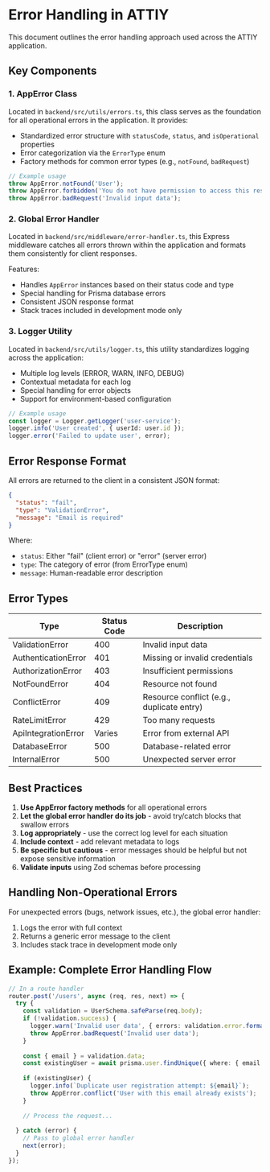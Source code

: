 # Error Handling in ATTIY

This document outlines the error handling approach used across the ATTIY application.

## Key Components

### 1. AppError Class

Located in `backend/src/utils/errors.ts`, this class serves as the foundation for all operational errors in the application. It provides:

- Standardized error structure with `statusCode`, `status`, and `isOperational` properties
- Error categorization via the `ErrorType` enum
- Factory methods for common error types (e.g., `notFound`, `badRequest`)

```typescript
// Example usage
throw AppError.notFound('User');
throw AppError.forbidden('You do not have permission to access this resource');
throw AppError.badRequest('Invalid input data');
```

### 2. Global Error Handler

Located in `backend/src/middleware/error-handler.ts`, this Express middleware catches all errors thrown within the application and formats them consistently for client responses.

Features:
- Handles `AppError` instances based on their status code and type
- Special handling for Prisma database errors
- Consistent JSON response format 
- Stack traces included in development mode only

### 3. Logger Utility

Located in `backend/src/utils/logger.ts`, this utility standardizes logging across the application:

- Multiple log levels (ERROR, WARN, INFO, DEBUG)
- Contextual metadata for each log
- Special handling for error objects
- Support for environment-based configuration

```typescript
// Example usage
const logger = Logger.getLogger('user-service');
logger.info('User created', { userId: user.id });
logger.error('Failed to update user', error);
```

## Error Response Format

All errors are returned to the client in a consistent JSON format:

```json
{
  "status": "fail",
  "type": "ValidationError",
  "message": "Email is required"
}
```

Where:
- `status`: Either "fail" (client error) or "error" (server error)
- `type`: The category of error (from ErrorType enum)
- `message`: Human-readable error description

## Error Types

| Type | Status Code | Description |
|------|------------|-------------|
| ValidationError | 400 | Invalid input data |
| AuthenticationError | 401 | Missing or invalid credentials |
| AuthorizationError | 403 | Insufficient permissions |
| NotFoundError | 404 | Resource not found |
| ConflictError | 409 | Resource conflict (e.g., duplicate entry) |
| RateLimitError | 429 | Too many requests |
| ApiIntegrationError | Varies | Error from external API |
| DatabaseError | 500 | Database-related error |
| InternalError | 500 | Unexpected server error |

## Best Practices

1. **Use AppError factory methods** for all operational errors
2. **Let the global error handler do its job** - avoid try/catch blocks that swallow errors
3. **Log appropriately** - use the correct log level for each situation
4. **Include context** - add relevant metadata to logs
5. **Be specific but cautious** - error messages should be helpful but not expose sensitive information
6. **Validate inputs** using Zod schemas before processing

## Handling Non-Operational Errors

For unexpected errors (bugs, network issues, etc.), the global error handler:

1. Logs the error with full context
2. Returns a generic error message to the client
3. Includes stack trace in development mode only

## Example: Complete Error Handling Flow

```typescript
// In a route handler
router.post('/users', async (req, res, next) => {
  try {
    const validation = UserSchema.safeParse(req.body);
    if (!validation.success) {
      logger.warn('Invalid user data', { errors: validation.error.format() });
      throw AppError.badRequest('Invalid user data');
    }
    
    const { email } = validation.data;
    const existingUser = await prisma.user.findUnique({ where: { email } });
    
    if (existingUser) {
      logger.info(`Duplicate user registration attempt: ${email}`);
      throw AppError.conflict('User with this email already exists');
    }
    
    // Process the request...
    
  } catch (error) {
    // Pass to global error handler
    next(error);
  }
});
``` 